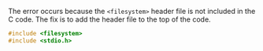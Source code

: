 The error occurs because the `<filesystem>` header file is not included in the C code. The fix is to add the header file to the top of the code.

```c
#include <filesystem>
#include <stdio.h>
```
